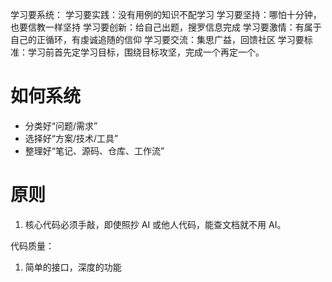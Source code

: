 学习要系统：
学习要实践：没有用例的知识不配学习
学习要坚持：哪怕十分钟，也要信教一样坚持
学习要创新：给自己出题，搜罗信息完成
学习要激情：有属于自己的正循环，有虔诚追随的信仰
学习要交流：集思广益，回馈社区
学习要标准：学习前首先定学习目标，围绕目标攻坚，完成一个再定一个。

# 如何系统

- 分类好“问题/需求”
- 选择好“方案/技术/工具”
- 整理好“笔记、源码、仓库、工作流”
# 原则

1. 核心代码必须手敲，即使照抄 AI 或他人代码，能查文档就不用 AI。

代码质量：
1. 简单的接口，深度的功能

